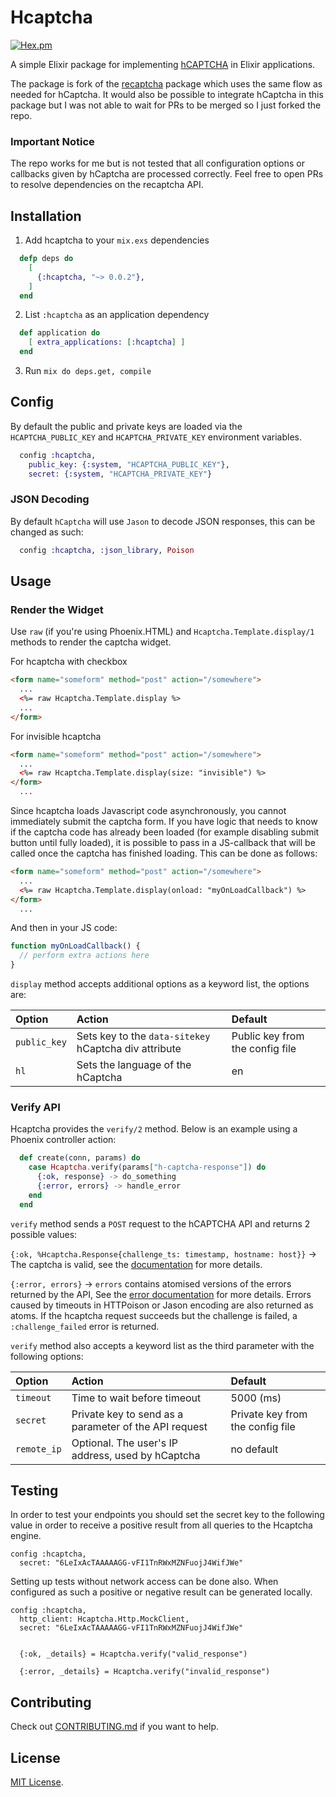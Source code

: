 # Hcaptcha

[![Hex.pm](https://img.shields.io/badge/Hex-v2.1.1-green.svg)](https://hexdocs.pm/hcaptcha)

A simple Elixir package for implementing [hCAPTCHA] in Elixir applications.

[hCAPTCHA]: https://www.hcaptcha.com/

The package is fork of the [recaptcha] package which uses the same flow as needed for hCaptcha. It would also be possible to integrate hCaptcha in this package but I was not able to wait for PRs to be merged so I just forked the repo.

[recaptcha]: https://github.com/samueljseay/recaptcha

### Important Notice
The repo works for me but is not tested that all configuration options or callbacks given by hCaptcha are processed correctly. Feel free to open PRs to resolve dependencies on the recaptcha API.

## Installation

1. Add hcaptcha to your `mix.exs` dependencies

```elixir
  defp deps do
    [
      {:hcaptcha, "~> 0.0.2"},
    ]
  end
```

2. List `:hcaptcha` as an application dependency

```elixir
  def application do
    [ extra_applications: [:hcaptcha] ]
  end
```

3. Run `mix do deps.get, compile`

## Config

By default the public and private keys are loaded via the `HCAPTCHA_PUBLIC_KEY` and `HCAPTCHA_PRIVATE_KEY` environment variables.

```elixir
  config :hcaptcha,
    public_key: {:system, "HCAPTCHA_PUBLIC_KEY"},
    secret: {:system, "HCAPTCHA_PRIVATE_KEY"}
```

### JSON Decoding

By default `hCaptcha` will use `Jason` to decode JSON responses, this can be changed as such:

```elixir
  config :hcaptcha, :json_library, Poison
```

## Usage

### Render the Widget

Use `raw` (if you're using Phoenix.HTML) and `Hcaptcha.Template.display/1` methods to render the captcha widget.

For hcaptcha with checkbox
```html
<form name="someform" method="post" action="/somewhere">
  ...
  <%= raw Hcaptcha.Template.display %>
  ...
</form>
```

For invisible hcaptcha
```html
<form name="someform" method="post" action="/somewhere">
  ...
  <%= raw Hcaptcha.Template.display(size: "invisible") %>
</form>
  ...
```

Since hcaptcha loads Javascript code asynchronously, you cannot immediately submit the captcha form.
If you have logic that needs to know if the captcha code has already been loaded (for example disabling submit button until fully loaded), it is possible to pass in a JS-callback that will be called once the captcha has finished loading.
This can be done as follows:

```html
<form name="someform" method="post" action="/somewhere">
  ...
  <%= raw Hcaptcha.Template.display(onload: "myOnLoadCallback") %>
</form>
  ...
```

And then in your JS code:

```javascript
function myOnLoadCallback() {
  // perform extra actions here
}
```

`display` method accepts additional options as a keyword list, the options are:

Option                  | Action                                                 | Default
:---------------------- | :----------------------------------------------------- | :------------------------
`public_key`            | Sets key to the `data-sitekey` hCaptcha div attribute | Public key from the config file
`hl`                    | Sets the language of the hCaptcha                     | en

### Verify API

Hcaptcha provides the `verify/2` method. Below is an example using a Phoenix controller action:

```elixir
  def create(conn, params) do
    case Hcaptcha.verify(params["h-captcha-response"]) do
      {:ok, response} -> do_something
      {:error, errors} -> handle_error
    end
  end
```

`verify` method sends a `POST` request to the hCAPTCHA API and returns 2 possible values:

`{:ok, %Hcaptcha.Response{challenge_ts: timestamp, hostname: host}}` -> The captcha is valid, see the [documentation](https://docs.hcaptcha.com/#verify-the-user-response-server-side) for more details.

`{:error, errors}` -> `errors` contains atomised versions of the errors returned by the API, See the [error documentation](https://docs.hcaptcha.com/#siteverify-error-codes-table) for more details. Errors caused by timeouts in HTTPoison or Jason encoding are also returned as atoms. If the hcaptcha request succeeds but the challenge is failed, a `:challenge_failed` error is returned.

`verify` method also accepts a keyword list as the third parameter with the following options:

Option                  | Action                                                 | Default
:---------------------- | :----------------------------------------------------- | :------------------------
`timeout`               | Time to wait before timeout                            | 5000 (ms)
`secret`                | Private key to send as a parameter of the API request  | Private key from the config file
`remote_ip`             | Optional. The user's IP address, used by hCaptcha     | no default


## Testing

In order to test your endpoints you should set the secret key to the following value in order to receive a positive result from all queries to the Hcaptcha engine.

```
config :hcaptcha,
  secret: "6LeIxAcTAAAAAGG-vFI1TnRWxMZNFuojJ4WifJWe"
```

Setting up tests without network access can be done also. When configured as such a positive or negative result can be generated locally.

```
config :hcaptcha,
  http_client: Hcaptcha.Http.MockClient,
  secret: "6LeIxAcTAAAAAGG-vFI1TnRWxMZNFuojJ4WifJWe"


  {:ok, _details} = Hcaptcha.verify("valid_response")

  {:error, _details} = Hcaptcha.verify("invalid_response")

```

## Contributing

Check out [CONTRIBUTING.md](/CONTRIBUTING.md) if you want to help.

## License

[MIT License](http://www.opensource.org/licenses/MIT).
